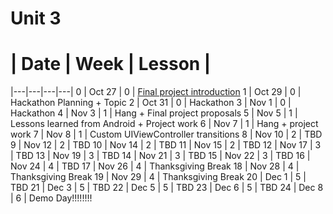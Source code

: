 # Unit 3
 # |  Date | Week | Lesson |
|---|---|---|---|
0 | Oct 27 | 0 | [Final project introduction](https://github.com/accesscode-2-2/unit-2/blob/master/lessons/week-0/2015_09_08.md)
1 | Oct 29 | 0 | Hackathon Planning + Topic
2 | Oct 31 | 0 | Hackathon
3 | Nov 1 | 0 | Hackathon
4 | Nov 3 | 1 | Hang + Final project proposals
5 | Nov 5 | 1 | Lessons learned from Android + Project work
6 | Nov 7 | 1 | Hang + project work
7 | Nov 8 | 1 | Custom UIViewController transitions
8 | Nov 10 | 2 | TBD
9 | Nov 12 | 2 | TBD
10 | Nov 14 | 2 | TBD
11 | Nov 15 | 2 | TBD
12 | Nov 17 | 3 | TBD
13 | Nov 19 | 3 | TBD
14 | Nov 21 | 3 | TBD
15 | Nov 22 | 3 | TBD
16 | Nov 24 | 4 | TBD
17 | Nov 26 | 4 | Thanksgiving Break
18 | Nov 28 | 4 | Thanksgiving Break
19 | Nov 29 | 4 | Thanksgiving Break
20 | Dec 1 | 5 | TBD
21 | Dec 3 | 5 | TBD
22 | Dec 5 | 5 | TBD
23 | Dec 6 | 5 | TBD
24 | Dec 8 | 6 | Demo Day!!!!!!!!
